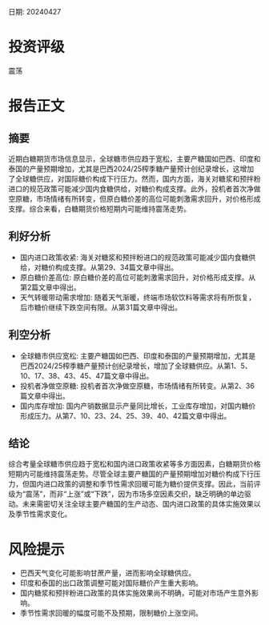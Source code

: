 
日期: 20240427

# 投资评级

震荡

# 报告正文

## 摘要

近期白糖期货市场信息显示，全球糖市供应趋于宽松，主要产糖国如巴西、印度和泰国的产量预期增加，尤其是巴西2024/25榨季糖产量预计创纪录增长，这增加了全球糖供应，对国际糖价构成下行压力。然而，国内方面，海关对糖浆和预拌粉进口的规范政策可能减少国内食糖供给，对糖价构成支撑。此外，投机者首次净做空原糖，市场情绪有所转变，但原白糖价差的高位可能刺激需求回升，对价格形成支撑。综合来看，白糖期货价格短期内可能维持震荡走势。

## 利好分析

* 国内进口政策收紧: 海关对糖浆和预拌粉进口的规范政策可能减少国内食糖供给，对糖价构成支撑。从第29、34篇文章中得出。
* 原白糖价差高位: 原白糖价差的高位可能刺激需求回升，对价格形成支撑。从第2篇文章中得出。
* 天气转暖带动需求增加: 随着天气渐暖，终端市场软饮料等需求将有所恢复，后市糖价继续下跌空间有限。从第31篇文章中得出。

## 利空分析

* 全球糖市供应宽松: 主要产糖国如巴西、印度和泰国的产量预期增加，尤其是巴西2024/25榨季糖产量预计创纪录增长，增加了全球糖供应。从第1、5、10、17、38、43、45、47篇文章中得出。
* 投机者净做空原糖: 投机者首次净做空原糖，市场情绪有所转变。从第2、36篇文章中得出。
* 国内库存增加: 国内产销数据显示产量同比增长，工业库存增加，对国内糖价形成压力。从第7、10、23、24、25、39、40、42篇文章中得出。

## 结论

综合考量全球糖市供应趋于宽松和国内进口政策收紧等多方面因素，白糖期货价格短期内可能维持震荡走势。尽管全球主要产糖国的产量预期增加对糖价构成下行压力，但国内进口政策的调整和季节性需求回暖可能为糖价提供支撑。因此，当前评级为“震荡”，而非“上涨”或“下跌”，因为市场多空因素交织，缺乏明确的单边驱动。未来需密切关注全球主要产糖国的生产动态、国内进口政策的具体实施效果以及季节性需求变化。

# 风险提示

* 巴西天气变化可能影响甘蔗产量，进而影响全球糖供应。
* 印度和泰国的出口政策调整可能对国际糖价产生重大影响。
* 国内糖浆和预拌粉进口政策的具体实施效果尚不明确，可能对市场产生意外影响。
* 季节性需求回暖的幅度可能不及预期，限制糖价上涨空间。
